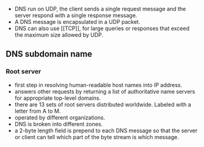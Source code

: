 - DNS run on UDP, the client sends a single request message and the server respond with a single response message.
- A DNS message is encapsulated in a UDP packet.
- DNS can also use [[TCP]], for large queries or responses that exceed the maximum size allowed by UDP.

## DNS subdomain name

### Root server
- first step in resolving human-readable host names into IP address.
- answers other requests by returning a list of authoritative name servers for appropriate top-level domains.
- there are 13 sets of root servers distributed worldwide. Labeled with a letter from A to M.
- operated by different organizations.
- DNS is broken into different zones.
- a 2-byte length field is prepend to each DNS message so that the server or client can tell which part of the byte stream is which message.